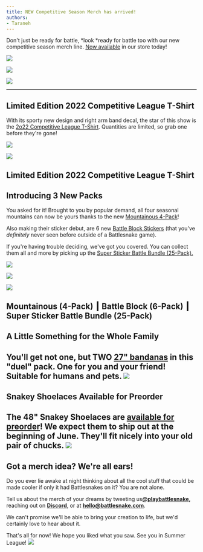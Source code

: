 ```yaml
---
title: NEW Competitive Season Merch has arrived!
authors:
- Taraneh
---
```


Don't just be ready for battle, *look *ready for battle too with our new competitive season merch line. [Now available](https://store.battlesnake.com/) in our store today!

![](./img/2022-Shirt-Shopify-1.png)

![](./img/2022-Sticker-Pack-Shopify-VER2.png)

![](./img/2022-Bandanas-Shopify.png)

---

## Limited Edition 2022 Competitive League T-Shirt

With its sporty new design and right arm band decal, the star of this show is the [2o22 Competitive League T-Shirt](https://store.battlesnake.com/products/2022-competitive-season-t-shirt). Quantities are limited, so grab one before they're gone!

![](./img/2022-Shirt-Shopify-3.png)

![](./img/2022-Shirt-Back-Shopify-4.png)

Limited Edition 2022 Competitive League T-Shirt
---

## Introducing 3 New Packs

You asked for it! Brought to you by popular demand, all four seasonal mountains can now be yours thanks to the new [Mountainous 4-Pack](https://store.battlesnake.com/products/2022-competitive-mountain-stickers-4-pack)! 

Also making their sticker debut, are 6 new [Battle Block Stickers](https://store.battlesnake.com/products/battlesnake-block-stickers-4-pack) (that you've *definitely* never seen before outside of a Battlesnake game).

If you're having trouble deciding, we've got you covered. You can collect them all and more by picking up the [Super Sticker Battle Bundle (25-Pack).](https://store.battlesnake.com/products/copy-of-2022-competitive-bandana-2-pack)

![](./img/2022-Stickers-Mountains-Shopify-1--1.png)

![](./img/2022-Stickers-Tetrisnakes-Shopify-1--1.png)

![](./img/2022-Sticker-Pack-Shopify-VER2-1.png)

Mountainous (4-Pack) ┃ Battle Block (6-Pack) ┃ Super Sticker Battle Bundle (25-Pack)
---

## A Little Something for the Whole Family

You'll get not one, but TWO [27" bandanas](https://store.battlesnake.com/products/2022-competitive-bandana-2-pack) in this "duel" pack. One for you and your friend! Suitable for humans and pets. 
[![](./img/2022-Bandanas-Shopify-2.png)](https://store.battlesnake.com/products/2022-competitive-bandana-2-pack)
---

## Snakey Shoelaces Available for Preorder

The 48" Snakey Shoelaces are [available for preorder](https://store.battlesnake.com/products/snakey-shoelaces)! We expect them to ship out at the beginning of June. They'll fit nicely into your old pair of chucks.
[![](./img/2022-Shoelaces-Shopify-1--2.png)](https://store.battlesnake.com/products/snakey-shoelaces)
---

## Got a merch idea? We're all ears!

Do you ever lie awake at night thinking about all the cool stuff that could be made cooler if only it had Battlesnakes on it? You are not alone. 

Tell us about the merch of your dreams by tweeting us[**@playbattlesnake**](https://twitter.com/playbattlesnake)**,** reaching out on **[Discord](https://discord.gg/hD8fvUGcqC)**, or at **hello@battlesnake.com**. 

We can't promise we'll be able to bring your creation to life, but we'd certainly love to hear about it. 

That's all for now! We hope you liked what you saw. See you in Summer League!
[![](./img/Social-Media-Covers-Save-The-Date-Summer-League-2022_Twitter-Post.png)](https://docs.battlesnake.com/guides/quick-start-league-guide)
